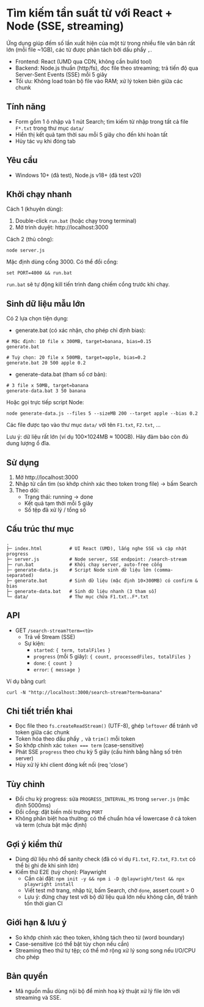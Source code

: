 # Tìm kiếm tần suất từ với React + Node (SSE, streaming)

Ứng dụng giúp đếm số lần xuất hiện của một từ trong nhiều file văn bản rất lớn (mỗi file ~1GB), các từ được phân tách bởi dấu phẩy `,`.
- Frontend: React (UMD qua CDN, không cần build tool)
- Backend: Node.js thuần (http/fs), đọc file theo streaming; trả tiến độ qua Server-Sent Events (SSE) mỗi 5 giây
- Tối ưu: Không load toàn bộ file vào RAM; xử lý token biên giữa các chunk

## Tính năng
- Form gồm 1 ô nhập và 1 nút Search; tìm kiếm từ nhập trong tất cả file `F*.txt` trong thư mục `data/`
- Hiển thị kết quả tạm thời sau mỗi 5 giây cho đến khi hoàn tất
- Hủy tác vụ khi đóng tab

## Yêu cầu
- Windows 10+ (đã test), Node.js v18+ (đã test v20)

## Khởi chạy nhanh
Cách 1 (khuyên dùng):
1) Double-click `run.bat` (hoặc chạy trong terminal)
2) Mở trình duyệt: http://localhost:3000

Cách 2 (thủ công):
```
node server.js
```

Mặc định dùng cổng 3000. Có thể đổi cổng:
```
set PORT=4000 && run.bat
```

`run.bat` sẽ tự động kill tiến trình đang chiếm cổng trước khi chạy.

## Sinh dữ liệu mẫu lớn
Có 2 lựa chọn tiện dụng:

- generate.bat (có xác nhận, cho phép chỉ định bias):
```
# Mặc định: 10 file x 300MB, target=banana, bias=0.15
generate.bat

# Tuỳ chọn: 20 file x 500MB, target=apple, bias=0.2
generate.bat 20 500 apple 0.2
```

- generate-data.bat (tham số cơ bản):
```
# 3 file x 50MB, target=banana
generate-data.bat 3 50 banana
```

Hoặc gọi trực tiếp script Node:
```
node generate-data.js --files 5 --sizeMB 200 --target apple --bias 0.2
```
Các file được tạo vào thư mục `data/` với tên `F1.txt`, `F2.txt`, ...

Lưu ý: dữ liệu rất lớn (ví dụ 100×1024MB ≈ 100GB). Hãy đảm bảo còn đủ dung lượng ổ đĩa.

## Sử dụng
1) Mở http://localhost:3000
2) Nhập từ cần tìm (so khớp chính xác theo token trong file) → bấm Search
3) Theo dõi:
   - Trạng thái: running → done
   - Kết quả tạm thời mỗi 5 giây
   - Số tệp đã xử lý / tổng số

## Cấu trúc thư mục
```
.
├─ index.html          # UI React (UMD), lắng nghe SSE và cập nhật progress
├─ server.js           # Node server, SSE endpoint: /search-stream
├─ run.bat             # Khởi chạy server, auto-free cổng
├─ generate-data.js    # Script Node sinh dữ liệu lớn (comma-separated)
├─ generate.bat        # Sinh dữ liệu (mặc định 10×300MB) có confirm & bias
├─ generate-data.bat   # Sinh dữ liệu nhanh (3 tham số)
└─ data/               # Thư mục chứa F1.txt..F*.txt
```

## API
- GET `/search-stream?term=<từ>`
  - Trả về Stream (SSE)
  - Sự kiện:
    - `started`: `{ term, totalFiles }`
    - `progress` (mỗi 5 giây): `{ count, processedFiles, totalFiles }`
    - `done`: `{ count }`
    - `error`: `{ message }`

Ví dụ bằng curl:
```
curl -N "http://localhost:3000/search-stream?term=banana"
```

## Chi tiết triển khai
- Đọc file theo `fs.createReadStream()` (UTF-8), ghép `leftover` để tránh vỡ token giữa các chunk
- Token hóa theo dấu phẩy `,` và `trim()` mỗi token
- So khớp chính xác `token === term` (case-sensitive)
- Phát SSE `progress` theo chu kỳ 5 giây (cấu hình bằng hằng số trên server)
- Hủy xử lý khi client đóng kết nối (req 'close')

## Tùy chỉnh
- Đổi chu kỳ progress: sửa `PROGRESS_INTERVAL_MS` trong `server.js` (mặc định 5000ms)
- Đổi cổng: đặt biến môi trường `PORT`
- Không phân biệt hoa thường: có thể chuẩn hóa về lowercase ở cả token và term (chưa bật mặc định)

## Gợi ý kiểm thử
- Dùng dữ liệu nhỏ để sanity check (đã có ví dụ `F1.txt`, `F2.txt`, `F3.txt` có thể bị ghi đè khi sinh lớn)
- Kiểm thử E2E (tuỳ chọn): Playwright
  - Cần cài đặt: `npm init -y && npm i -D @playwright/test && npx playwright install`
  - Viết test mở trang, nhập từ, bấm Search, chờ `done`, assert count > 0
  - Lưu ý: đừng chạy test với bộ dữ liệu quá lớn nếu không cần, để tránh tốn thời gian CI

## Giới hạn & lưu ý
- So khớp chính xác theo token, không tách theo từ (word boundary)
- Case-sensitive (có thể bật tùy chọn nếu cần)
- Streaming theo thứ tự tệp; có thể mở rộng xử lý song song nếu I/O/CPU cho phép

## Bản quyền
- Mã nguồn mẫu dùng nội bộ để minh hoạ kỹ thuật xử lý file lớn với streaming và SSE.

